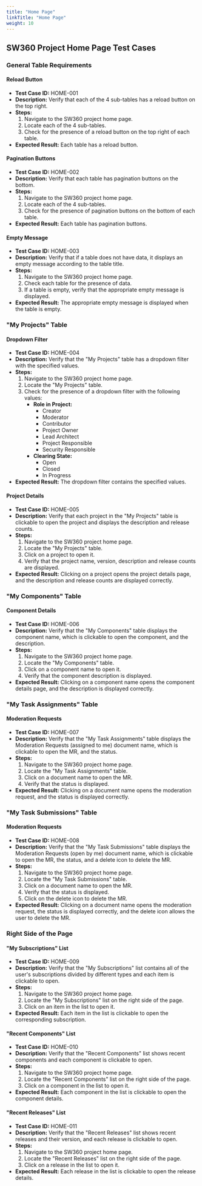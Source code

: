 ```yaml
---
title: "Home Page"
linkTitle: "Home Page"
weight: 10
---
```


## SW360 Project Home Page Test Cases

### General Table Requirements

#### Reload Button
- **Test Case ID:** HOME-001
- **Description:** Verify that each of the 4 sub-tables has a reload button on the top right.
- **Steps:**
    1. Navigate to the SW360 project home page.
    2. Locate each of the 4 sub-tables.
    3. Check for the presence of a reload button on the top right of each table.
- **Expected Result:** Each table has a reload button.

#### Pagination Buttons
- **Test Case ID:** HOME-002
- **Description:** Verify that each table has pagination buttons on the bottom.
- **Steps:**
    1. Navigate to the SW360 project home page.
    2. Locate each of the 4 sub-tables.
    3. Check for the presence of pagination buttons on the bottom of each table.
- **Expected Result:** Each table has pagination buttons.

#### Empty Message
- **Test Case ID:** HOME-003
- **Description:** Verify that if a table does not have data, it displays an empty message according to the table title.
- **Steps:**
    1. Navigate to the SW360 project home page.
    2. Check each table for the presence of data.
    3. If a table is empty, verify that the appropriate empty message is displayed.
- **Expected Result:** The appropriate empty message is displayed when the table is empty.

### "My Projects" Table

#### Dropdown Filter
- **Test Case ID:** HOME-004
- **Description:** Verify that the "My Projects" table has a dropdown filter with the specified values.
- **Steps:**
    1. Navigate to the SW360 project home page.
    2. Locate the "My Projects" table.
    3. Check for the presence of a dropdown filter with the following values:
        - **Role in Project:**
            - Creator
            - Moderator
            - Contributor
            - Project Owner
            - Lead Architect
            - Project Responsible
            - Security Responsible
        - **Clearing State:**
            - Open
            - Closed
            - In Progress
- **Expected Result:** The dropdown filter contains the specified values.

#### Project Details
- **Test Case ID:** HOME-005
- **Description:** Verify that each project in the "My Projects" table is clickable to open the project and displays the description and release counts.
- **Steps:**
    1. Navigate to the SW360 project home page.
    2. Locate the "My Projects" table.
    3. Click on a project to open it.
    4. Verify that the project name, version, description and release counts are displayed.
- **Expected Result:** Clicking on a project opens the project details page, and the description and release counts are displayed correctly.

### "My Components" Table

#### Component Details
- **Test Case ID:** HOME-006
- **Description:** Verify that the "My Components" table displays the component name, which is clickable to open the component, and the description.
- **Steps:**
    1. Navigate to the SW360 project home page.
    2. Locate the "My Components" table.
    3. Click on a component name to open it.
    4. Verify that the component description is displayed.
- **Expected Result:** Clicking on a component name opens the component details page, and the description is displayed correctly.

### "My Task Assignments" Table

#### Moderation Requests
- **Test Case ID:** HOME-007
- **Description:** Verify that the "My Task Assignments" table displays the Moderation Requests (assigned to me) document name, which is clickable to open the MR, and the status.
- **Steps:**
    1. Navigate to the SW360 project home page.
    2. Locate the "My Task Assignments" table.
    3. Click on a document name to open the MR.
    4. Verify that the status is displayed.
- **Expected Result:** Clicking on a document name opens the moderation request, and the status is displayed correctly.

### "My Task Submissions" Table

#### Moderation Requests
- **Test Case ID:** HOME-008
- **Description:** Verify that the "My Task Submissions" table displays the Moderation Requests (open by me) document name, which is clickable to open the MR, the status, and a delete icon to delete the MR.
- **Steps:**
    1. Navigate to the SW360 project home page.
    2. Locate the "My Task Submissions" table.
    3. Click on a document name to open the MR.
    4. Verify that the status is displayed.
    5. Click on the delete icon to delete the MR.
- **Expected Result:** Clicking on a document name opens the moderation request, the status is displayed correctly, and the delete icon allows the user to delete the MR.

### Right Side of the Page

#### "My Subscriptions" List
- **Test Case ID:** HOME-009
- **Description:** Verify that the "My Subscriptions" list contains all of the user's subscriptions divided by different types and each item is clickable to open.
- **Steps:**
    1. Navigate to the SW360 project home page.
    2. Locate the "My Subscriptions" list on the right side of the page.
    3. Click on an item in the list to open it.
- **Expected Result:** Each item in the list is clickable to open the corresponding subscription.

#### "Recent Components" List
- **Test Case ID:** HOME-010
- **Description:** Verify that the "Recent Components" list shows recent components and each component is clickable to open.
- **Steps:**
    1. Navigate to the SW360 project home page.
    2. Locate the "Recent Components" list on the right side of the page.
    3. Click on a component in the list to open it.
- **Expected Result:** Each component in the list is clickable to open the component details.

#### "Recent Releases" List
- **Test Case ID:** HOME-011
- **Description:** Verify that the "Recent Releases" list shows recent releases and their version, and each release is clickable to open.
- **Steps:**
    1. Navigate to the SW360 project home page.
    2. Locate the "Recent Releases" list on the right side of the page.
    3. Click on a release in the list to open it.
- **Expected Result:** Each release in the list is clickable to open the release details.
